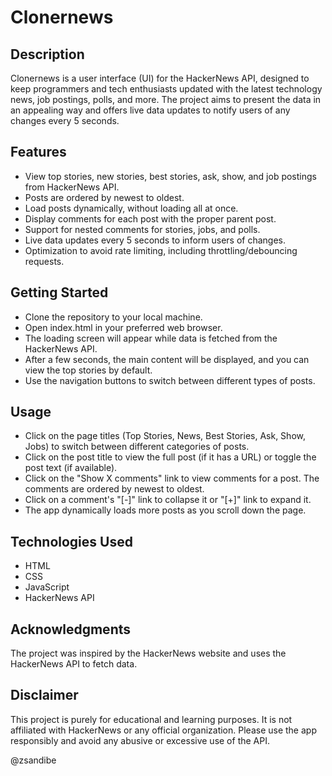 # Clonernews

## Description

Clonernews is a user interface (UI) for the HackerNews API, designed to keep programmers and tech enthusiasts updated with the latest technology news, job postings, polls, and more. The project aims to present the data in an appealing way and offers live data updates to notify users of any changes every 5 seconds.

## Features
+ View top stories, new stories, best stories, ask, show, and job postings from HackerNews API.
+ Posts are ordered by newest to oldest.
+ Load posts dynamically, without loading all at once.
+ Display comments for each post with the proper parent post.
+ Support for nested comments for stories, jobs, and polls.
+ Live data updates every 5 seconds to inform users of changes.
+ Optimization to avoid rate limiting, including throttling/debouncing requests.

## Getting Started
+ Clone the repository to your local machine.
+ Open index.html in your preferred web browser.
+ The loading screen will appear while data is fetched from the HackerNews API.
+ After a few seconds, the main content will be displayed, and you can view the top stories by default.
+ Use the navigation buttons to switch between different types of posts.

## Usage
+ Click on the page titles (Top Stories, News, Best Stories, Ask, Show, Jobs) to switch between different categories of posts.
+ Click on the post title to view the full post (if it has a URL) or toggle the post text (if available).
+ Click on the "Show X comments" link to view comments for a post. The comments are ordered by newest to oldest.
+ Click on a comment's "[-]" link to collapse it or "[+]" link to expand it.
+ The app dynamically loads more posts as you scroll down the page.

## Technologies Used
+ HTML
+ CSS
+ JavaScript
+ HackerNews API

## Acknowledgments
The project was inspired by the HackerNews website and uses the HackerNews API to fetch data.

## Disclaimer
This project is purely for educational and learning purposes. It is not affiliated with HackerNews or any official organization. Please use the app responsibly and avoid any abusive or excessive use of the API.

@zsandibe


